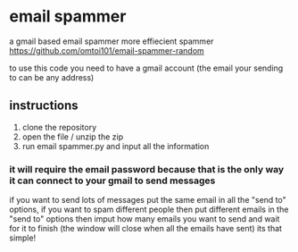 # email spammer
a gmail based email spammer
more effiecient spammer https://github.com/omtoi101/email-spammer-random

to use this code you need to have a gmail account (the email your sending to can be any address)
## instructions
1. clone the repository
2. open the file / unzip the zip
3. run email spammer.py and input all the information
### it will require the email password because that is the only way it can connect to your gmail to send messages

if you want to send lots of messages put the same email in all the "send to" options, if you want to spam different people then put different emails in the "send to" options
then imput how many emails you want to send and wait for it to finish (the window will close when all the emails have sent)
its that simple!
